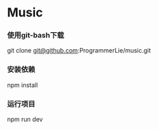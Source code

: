 # Music

### 使用git-bash下载
git clone git@github.com:ProgrammerLie/music.git

### 安装依赖
npm install

### 运行项目
npm run dev
